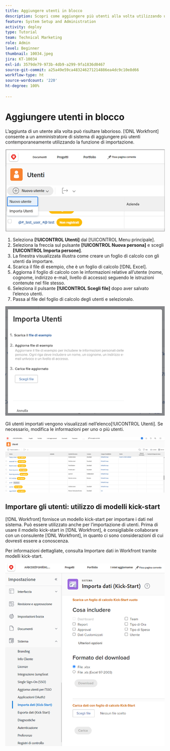 ```yaml
---
title: Aggiungere utenti in blocco
description: Scopri come aggiungere più utenti alla volta utilizzando un foglio di calcolo per un modello kick-start.
feature: System Setup and Administration
activity: deploy
type: Tutorial
team: Technical Marketing
role: Admin
level: Beginner
thumbnail: 10034.jpeg
jira: KT-10034
exl-id: 3579de79-973b-4db9-a299-9fa1836d0467
source-git-commit: a25a49e59ca483246271214886ea4dc9c10e8d66
workflow-type: ht
source-wordcount: '220'
ht-degree: 100%

---
```


# Aggiungere utenti in blocco

L’aggiunta di un utente alla volta può risultare laborioso. [!DNL Workfront] consente a un amministratore di sistema di aggiungere più utenti contemporaneamente utilizzando la funzione di importazione.

![[!UICONTROL Opzione di menu Importa persone]](assets/admin-fund-adding-users-5.png)

1. Seleziona **[!UICONTROL Utenti]** dal [!UICONTROL Menu principale].
1. Seleziona la freccia sul pulsante **[!UICONTROL Nuova persona]** e scegli **[!UICONTROL Importa persone]**.
1. La finestra visualizzata illustra come creare un foglio di calcolo con gli utenti da importare.
1. Scarica il file di esempio, che è un foglio di calcolo [!DNL Excel].
1. Aggiorna il foglio di calcolo con le informazioni relative all’utente (nome, cognome, indirizzo e-mail, livello di accesso) seguendo le istruzioni contenute nel file stesso.
1. Seleziona il pulsante **[!UICONTROL Scegli file]** dopo aver salvato l’elenco utenti.
1. Passa al file del foglio di calcolo degli utenti e selezionalo.

![Finestra Importa persone](assets/admin-fund-adding-users-6.png)

Gli utenti importati vengono visualizzati nell’elenco[!UICONTROL  Utenti]. Se necessario, modifica le informazioni per uno o più utenti.

![Elenco utenti](assets/admin-fund-adding-users-7.png)

## Importare gli utenti: utilizzo di modelli kick-start

[!DNL Workfront] fornisce un modello kick-start per importare i dati nel sistema. Può essere utilizzato anche per l’importazione di utenti. Prima di usare il modello kick-start in [!DNL Workfront], è consigliabile collaborare con un consulente [!DNL Workfront], in quanto ci sono considerazioni di cui dovresti essere a conoscenza.

<!---
paragraph below needs URL to article
--->

Per informazioni dettagliate, consulta Importare dati in Workfront tramite modelli kick-start.

![[!UICONTROL Finestra Importa dati] ([!UICONTROL Kick-Start]) nell’area [!UICONTROL Configurazione]](assets/admin-fund-adding-users-8.png)

<!--
Learn more URLs
Import users
Import data into Workfront via Kick-Starts
-->
